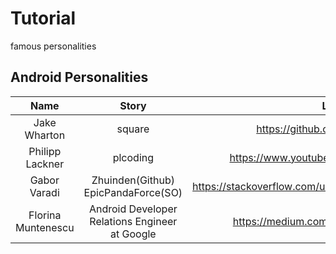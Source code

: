 # Tutorial
famous personalities

## Android Personalities

|Name|Story|Link|
|:-:|:-:|:-:|
|Jake Wharton|square|https://github.com/JakeWharton|
|Philipp Lackner|plcoding|https://www.youtube.com/c/PhilippLackner|
|Gabor Varadi|Zhuinden(Github) EpicPandaForce(SO)|https://stackoverflow.com/users/2413303/epicpandaforce|
|Florina Muntenescu|Android Developer Relations Engineer at Google|https://medium.com/@florina.muntenescu|
